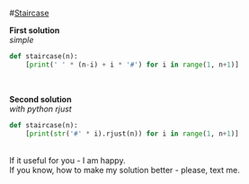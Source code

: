 #[Staircase](https://www.hackerrank.com/challenges/staircase)

**First solution**
<br>
*simple*
<br>
```python
def staircase(n):
    [print(' ' * (n-i) + i * '#') for i in range(1, n+1)]
```

<br>

**Second solution**
<br>
*with python rjust*
<br>
```python
def staircase(n):        
    [print(str('#' * i).rjust(n)) for i in range(1, n+1)]
```

<br>
If it useful for you - I am happy. <br>
If you know, how to make my solution better - please, text me.

